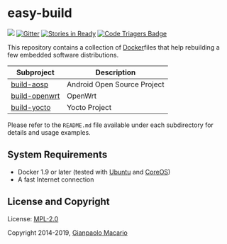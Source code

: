easy-build
==========

[![](https://images.microbadger.com/badges/image/gmacario/easy-build.svg)](https://microbadger.com/images/gmacario/easy-build "Get your own image badge on microbadger.com")
[![Gitter](https://badges.gitter.im/JoinChat.svg)](https://gitter.im/gmacario/easy-build?utm_source=badge&utm_medium=badge&utm_campaign=pr-badge&utm_content=badge)
[![Stories in Ready](https://badge.waffle.io/gmacario/easy-build.png?label=ready&title=Ready)](https://waffle.io/gmacario/easy-build)
[![Code Triagers Badge](https://www.codetriage.com/gmacario/easy-build/badges/users.svg)](https://www.codetriage.com/gmacario/easy-build)

This repository contains a collection of [Docker](http://www.docker.com/)files that help rebuilding a few embedded software distributions.

| Subproject               | Description                                 |
| ------------------------ | ------------------------------------------- |
| [build-aosp][1]          | Android Open Source Project                 |
| [build-openwrt][2]       | OpenWrt                                     |
| [build-yocto][3]         | Yocto Project                               |

Please refer to the `README.md` file available under each subdirectory for details and usage examples.

[1]: build-aosp
[2]: build-openwrt
[3]: build-yocto

System Requirements
-------------------

* Docker 1.9 or later (tested with [Ubuntu](http://www.ubuntu.com/) and [CoreOS](https://coreos.com/))
* A fast Internet connection

License and Copyright
---------------------

License: [MPL-2.0](LICENSE)

Copyright 2014-2019, [Gianpaolo Macario](http://gmacario.github.io/)

<!-- EOF -->

